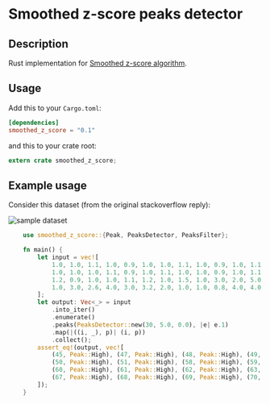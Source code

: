 # Smoothed z-score peaks detector

## Description

Rust implementation for [Smoothed z-score algorithm](https://stackoverflow.com/questions/22583391/peak-recognition-in-realtime-timeseries-data/22640362#22640362).

## Usage

Add this to your `Cargo.toml`:

```toml
[dependencies]
smoothed_z_score = "0.1"
```

and this to your crate root:

```rust
extern crate smoothed_z_score;
```

## Example usage

Consider this dataset (from the original stackoverflow reply):

![sample dataset](https://i.stack.imgur.com/KdpF7.jpg)

```rust
    use smoothed_z_score::{Peak, PeaksDetector, PeaksFilter};

    fn main() {
        let input = vec![
            1.0, 1.0, 1.1, 1.0, 0.9, 1.0, 1.0, 1.1, 1.0, 0.9, 1.0, 1.1, 1.0, 1.0, 0.9, 1.0, 1.0, 1.1, 1.0,
            1.0, 1.0, 1.0, 1.1, 0.9, 1.0, 1.1, 1.0, 1.0, 0.9, 1.0, 1.1, 1.0, 1.0, 1.1, 1.0, 0.8, 0.9, 1.0,
            1.2, 0.9, 1.0, 1.0, 1.1, 1.2, 1.0, 1.5, 1.0, 3.0, 2.0, 5.0, 3.0, 2.0, 1.0, 1.0, 1.0, 0.9, 1.0,
            1.0, 3.0, 2.6, 4.0, 3.0, 3.2, 2.0, 1.0, 1.0, 0.8, 4.0, 4.0, 2.0, 2.5, 1.0, 1.0, 1.0
        ];
        let output: Vec<_> = input
            .into_iter()
            .enumerate()
            .peaks(PeaksDetector::new(30, 5.0, 0.0), |e| e.1)
            .map(|((i, _), p)| (i, p))
            .collect();
        assert_eq!(output, vec![
            (45, Peak::High), (47, Peak::High), (48, Peak::High), (49, Peak::High),
            (50, Peak::High), (51, Peak::High), (58, Peak::High), (59, Peak::High),
            (60, Peak::High), (61, Peak::High), (62, Peak::High), (63, Peak::High),
            (67, Peak::High), (68, Peak::High), (69, Peak::High), (70, Peak::High),
        ]);
    }
```